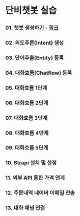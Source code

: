 # 단비챗봇 실습
### 01. 챗봇 생성하기 - [링크](https://github.com/gbible45/danbeeTraining/blob/master/02.%20%EC%9D%98%EB%8F%84%EC%B6%94%EB%A1%A0(Intent)%20%EC%83%9D%EC%84%B1.md)
### 02. 의도추론(Intent) 생성
### 03. 단어추출(Entity) 등록
### 04. 대화흐름(Chatflow) 등록
### 05. 대화흐름 1단계
### 06. 대화흐름 2단계
### 07. 대화흐름 3단계
### 08. 대화흐름 4단계
### 09. 대화흐름 5단계
### 10. Strapi 설치 및 설정
### 11. 외부 API 통한 가격 연계
### 12. 주문내역 네이버 이메일 전송
### 13. 대화 채널 연결
